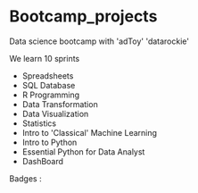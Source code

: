 # Bootcamp_projects

Data science bootcamp with 'adToy' 'datarockie'

We learn 10 sprints 

- Spreadsheets
- SQL Database
- R Programming
- Data Transformation
- Data Visualization
- Statistics
- Intro to 'Classical' Machine Learning
- Intro to Python
- Essential Python for Data Analyst
- DashBoard

Badges : 
